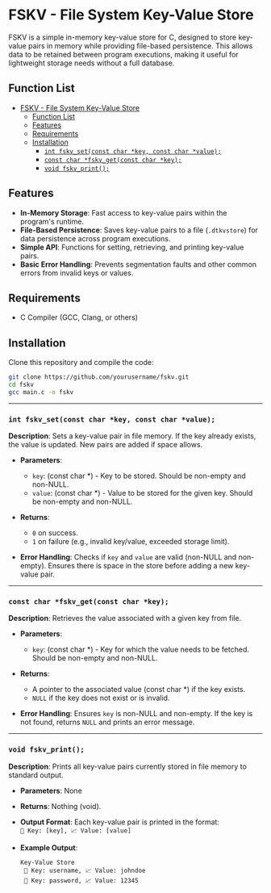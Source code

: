# FSKV - File System Key-Value Store

FSKV is a simple in-memory key-value store for C, designed to store key-value pairs in memory while providing file-based persistence. This allows data to be retained between program executions, making it useful for lightweight storage needs without a full database.

## Function List

- [FSKV - File System Key-Value Store](#fskv---file-system-key-value-store)
  - [Function List](#function-list)
  - [Features](#features)
  - [Requirements](#requirements)
  - [Installation](#installation)
    - [`int fskv_set(const char *key, const char *value);`](#int-fskv_setconst-char-key-const-char-value)
    - [`const char *fskv_get(const char *key);`](#const-char-fskv_getconst-char-key)
    - [`void fskv_print();`](#void-fskv_print)

## Features

- **In-Memory Storage**: Fast access to key-value pairs within the program's runtime.
- **File-Based Persistence**: Saves key-value pairs to a file (`.dtkvstore`) for data persistence across program executions.
- **Simple API**: Functions for setting, retrieving, and printing key-value pairs.
- **Basic Error Handling**: Prevents segmentation faults and other common errors from invalid keys or values.

## Requirements

- C Compiler (GCC, Clang, or others)

## Installation

Clone this repository and compile the code:

```bash
git clone https://github.com/yourusername/fskv.git
cd fskv
gcc main.c -o fskv
```

---

### `int fskv_set(const char *key, const char *value);`

**Description**: Sets a key-value pair in file memory. If the key already exists, the value is updated. New pairs are added if space allows.

- **Parameters**:

  - `key`: (const char \*) - Key to be stored. Should be non-empty and non-NULL.
  - `value`: (const char \*) - Value to be stored for the given key. Should be non-empty and non-NULL.

- **Returns**:

  - `0` on success.
  - `1` on failure (e.g., invalid key/value, exceeded storage limit).

- **Error Handling**: Checks if `key` and `value` are valid (non-NULL and non-empty). Ensures there is space in the store before adding a new key-value pair.

---

### `const char *fskv_get(const char *key);`

**Description**: Retrieves the value associated with a given key from file.

- **Parameters**:

  - `key`: (const char \*) - Key for which the value needs to be fetched. Should be non-empty and non-NULL.

- **Returns**:

  - A pointer to the associated value (const char \*) if the key exists.
  - `NULL` if the key does not exist or is invalid.

- **Error Handling**: Ensures `key` is non-NULL and non-empty. If the key is not found, returns `NULL` and prints an error message.

---

### `void fskv_print();`

**Description**: Prints all key-value pairs currently stored in file memory to standard output.

- **Parameters**: None

- **Returns**: Nothing (void).

- **Output Format**: Each key-value pair is printed in the format:  
  `🔑 Key: [key], 📈 Value: [value]`

- **Example Output**:
  ```plaintext
  Key-Value Store
   🔑 Key: username, 📈 Value: johndoe
   🔑 Key: password, 📈 Value: 12345
  ```

